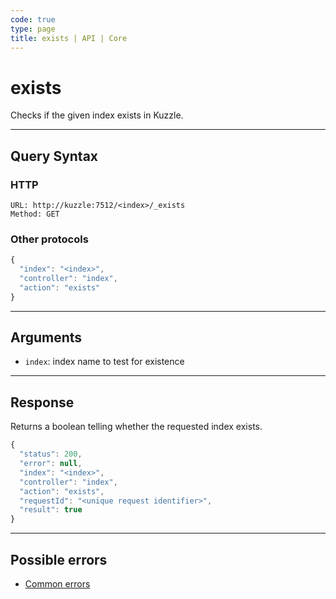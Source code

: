 ```yaml
---
code: true
type: page
title: exists | API | Core
---
```


# exists



Checks if the given index exists in Kuzzle.

---

## Query Syntax

### HTTP

```http
URL: http://kuzzle:7512/<index>/_exists
Method: GET
```

### Other protocols

```js
{
  "index": "<index>",
  "controller": "index",
  "action": "exists"
}
```

---

## Arguments

- `index`: index name to test for existence

---

## Response

Returns a boolean telling whether the requested index exists.

```js
{
  "status": 200,
  "error": null,
  "index": "<index>",
  "controller": "index",
  "action": "exists",
  "requestId": "<unique request identifier>",
  "result": true
}
```

---

## Possible errors

- [Common errors](/core/2/api/errors/types#common-errors)

